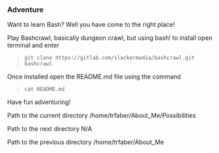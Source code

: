 
### Adventure

Want to learn Bash? Well you have come to the right place!

Play Bashcrawl, basically dungeon crawl, but using bash! to install open terminal and enter

>`git clone https://gitlab.com/slackermedia/bashcrawl.git bashcrawl`

Once installed open the README.md file using the command

>`cat README.md`

Have fun adventuring!



Path to the current directory /home/trfaber/About_Me/Possibilities

Path to the next directory N/A

Path to the previous directory /home/trfaber/About_Me
